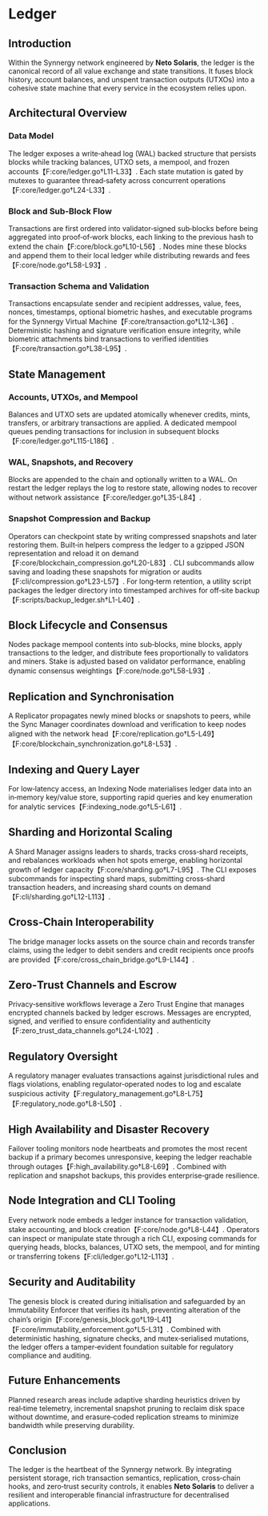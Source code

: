 # Ledger

## Introduction
Within the Synnergy network engineered by **Neto Solaris**, the ledger is the canonical record of all value exchange and state transitions. It fuses block history, account balances, and unspent transaction outputs (UTXOs) into a cohesive state machine that every service in the ecosystem relies upon.

## Architectural Overview
### Data Model
The ledger exposes a write‑ahead log (WAL) backed structure that persists blocks while tracking balances, UTXO sets, a mempool, and frozen accounts【F:core/ledger.go†L11-L33】. Each state mutation is gated by mutexes to guarantee thread‑safety across concurrent operations【F:core/ledger.go†L24-L33】.

### Block and Sub‑Block Flow
Transactions are first ordered into validator‑signed sub‑blocks before being aggregated into proof‑of‑work blocks, each linking to the previous hash to extend the chain【F:core/block.go†L10-L56】. Nodes mine these blocks and append them to their local ledger while distributing rewards and fees【F:core/node.go†L58-L93】.

### Transaction Schema and Validation
Transactions encapsulate sender and recipient addresses, value, fees, nonces, timestamps, optional biometric hashes, and executable programs for the Synnergy Virtual Machine【F:core/transaction.go†L12-L36】. Deterministic hashing and signature verification ensure integrity, while biometric attachments bind transactions to verified identities【F:core/transaction.go†L38-L95】.

## State Management
### Accounts, UTXOs, and Mempool
Balances and UTXO sets are updated atomically whenever credits, mints, transfers, or arbitrary transactions are applied. A dedicated mempool queues pending transactions for inclusion in subsequent blocks【F:core/ledger.go†L115-L186】.

### WAL, Snapshots, and Recovery
Blocks are appended to the chain and optionally written to a WAL. On restart the ledger replays the log to restore state, allowing nodes to recover without network assistance【F:core/ledger.go†L35-L84】.

### Snapshot Compression and Backup
Operators can checkpoint state by writing compressed snapshots and later restoring them. Built‑in helpers compress the ledger to a gzipped JSON representation and reload it on demand【F:core/blockchain_compression.go†L20-L83】. CLI subcommands allow saving and loading these snapshots for migration or audits【F:cli/compression.go†L23-L57】. For long‑term retention, a utility script packages the ledger directory into timestamped archives for off‑site backup【F:scripts/backup_ledger.sh†L1-L40】.

## Block Lifecycle and Consensus
Nodes package mempool contents into sub‑blocks, mine blocks, apply transactions to the ledger, and distribute fees proportionally to validators and miners. Stake is adjusted based on validator performance, enabling dynamic consensus weightings【F:core/node.go†L58-L93】.

## Replication and Synchronisation
A Replicator propagates newly mined blocks or snapshots to peers, while the Sync Manager coordinates download and verification to keep nodes aligned with the network head【F:core/replication.go†L5-L49】【F:core/blockchain_synchronization.go†L8-L53】.

## Indexing and Query Layer
For low‑latency access, an Indexing Node materialises ledger data into an in‑memory key/value store, supporting rapid queries and key enumeration for analytic services【F:indexing_node.go†L5-L61】.

## Sharding and Horizontal Scaling
A Shard Manager assigns leaders to shards, tracks cross‑shard receipts, and rebalances workloads when hot spots emerge, enabling horizontal growth of ledger capacity【F:core/sharding.go†L7-L95】. The CLI exposes subcommands for inspecting shard maps, submitting cross‑shard transaction headers, and increasing shard counts on demand【F:cli/sharding.go†L12-L113】.

## Cross‑Chain Interoperability
The bridge manager locks assets on the source chain and records transfer claims, using the ledger to debit senders and credit recipients once proofs are provided【F:core/cross_chain_bridge.go†L9-L144】.

## Zero‑Trust Channels and Escrow
Privacy‑sensitive workflows leverage a Zero Trust Engine that manages encrypted channels backed by ledger escrows. Messages are encrypted, signed, and verified to ensure confidentiality and authenticity【F:zero_trust_data_channels.go†L24-L102】.

## Regulatory Oversight
A regulatory manager evaluates transactions against jurisdictional rules and flags violations, enabling regulator‑operated nodes to log and escalate suspicious activity【F:regulatory_management.go†L8-L75】【F:regulatory_node.go†L8-L50】.

## High Availability and Disaster Recovery
Failover tooling monitors node heartbeats and promotes the most recent backup if a primary becomes unresponsive, keeping the ledger reachable through outages【F:high_availability.go†L8-L69】. Combined with replication and snapshot backups, this provides enterprise‑grade resilience.

## Node Integration and CLI Tooling
Every network node embeds a ledger instance for transaction validation, stake accounting, and block creation【F:core/node.go†L8-L44】. Operators can inspect or manipulate state through a rich CLI, exposing commands for querying heads, blocks, balances, UTXO sets, the mempool, and for minting or transferring tokens【F:cli/ledger.go†L12-L113】.

## Security and Auditability
The genesis block is created during initialisation and safeguarded by an Immutability Enforcer that verifies its hash, preventing alteration of the chain’s origin【F:core/genesis_block.go†L19-L41】【F:core/immutability_enforcement.go†L5-L31】. Combined with deterministic hashing, signature checks, and mutex‑serialised mutations, the ledger offers a tamper‑evident foundation suitable for regulatory compliance and auditing.

## Future Enhancements
Planned research areas include adaptive sharding heuristics driven by real‑time telemetry, incremental snapshot pruning to reclaim disk space without downtime, and erasure‑coded replication streams to minimize bandwidth while preserving durability.

## Conclusion
The ledger is the heartbeat of the Synnergy network. By integrating persistent storage, rich transaction semantics, replication, cross‑chain hooks, and zero‑trust security controls, it enables **Neto Solaris** to deliver a resilient and interoperable financial infrastructure for decentralised applications.

